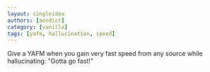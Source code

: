 ```yaml
---
layout: singleidea
authors: [aosdict]
category: [vanilla]
tags: [yafm, hallucination, speed]
---
```

Give a YAFM when you gain very fast speed from any source while hallucinating: "Gotta go fast!"
